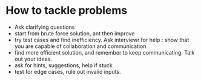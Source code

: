 # How to tackle problems
- Ask clarifying questions
- start from brute force solution, ant then improve
- try test cases and find inefficiency. Ask interviewr for help : show that you are capable of collaboration and communication
- find more efficient solution, and remember to keep communicating. Talk out your ideas.
- ask for hints, suggestions, help if stuck 
- test for edge cases, rule out invalid inputs. 

